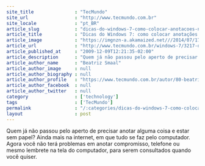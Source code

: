 ```yaml
---
site_title               : "TecMundo"
site_url                 : "http://www.tecmundo.com.br"
site_locale              : "pt_BR"
article_slug             : "dicas-do-windows-7-como-colocar-anotacoes-no-desktop"
article_title            : "Dicas do Windows 7: como colocar anotações no desktop"
article_image            : "https://imgnzn-a.akamaized.net///2014/07/17/17111359922129-t1200x480.jpg"
article_url              : "http://www.tecmundo.com.br/windows-7/3217-dicas-do-windows-7-como-colocar-anotacoes-no-desktop.htm"
article_published_at     : "2009-12-09T12:21:35-02:00"
article_description      : "Quem já não passou pelo aperto de precisar anotar alguma coisa e estar sem papel? Ainda mais na internet, em que tudo se faz pelo computador. Agora você não terá problemas em anotar compromisso, telefone ou mesmo lembrete na tela do computador, para serem consultados quando você quiser."
article_author_name      : "Beatriz Smaal"
article_author_image     : null
article_author_biography : null
article_author_profile   : "https://www.tecmundo.com.br/autor/80-beatriz-smaal/"
article_author_facebook  : null
article_author_twitter   : null
category                 : ['technology']
tags                     : ['TecMundo']
permalink                : "/:categories/dicas-do-windows-7-como-colocar-anotacoes-no-desktop/"
layout                   : post
---
```


Quem já não passou pelo aperto de precisar anotar alguma coisa e estar sem papel? Ainda mais na internet, em que tudo se faz pelo computador. Agora você não terá problemas em anotar compromisso, telefone ou mesmo lembrete na tela do computador, para serem consultados quando você quiser.
